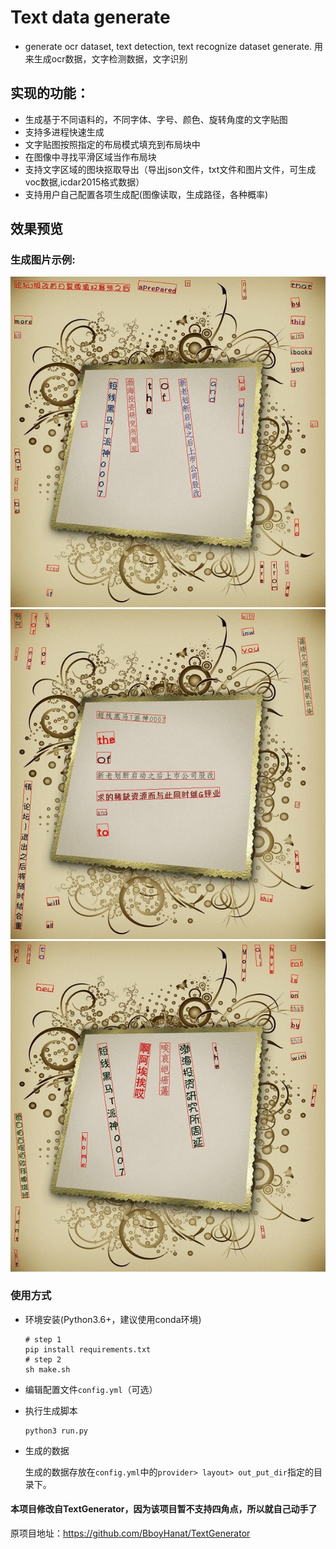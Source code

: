 # Text data generate

- generate ocr dataset, text detection, text recognize dataset generate.
用来生成ocr数据，文字检测数据，文字识别

## 实现的功能：

- 生成基于不同语料的，不同字体、字号、颜色、旋转角度的文字贴图
- 支持多进程快速生成
- 文字贴图按照指定的布局模式填充到布局块中
- 在图像中寻找平滑区域当作布局块
- 支持文字区域的图块抠取导出（导出json文件，txt文件和图片文件，可生成voc数据,icdar2015格式数据）
- 支持用户自己配置各项生成配(图像读取，生成路径，各种概率)

## 效果预览

### 生成图片示例:

![](./output/show_result/1.jpg)
![](./output/show_result/2.jpg)
![](./output/show_result/3.jpg)



### 使用方式

- 环境安装(Python3.6+，建议使用conda环境)    
    ```
    # step 1
    pip install requirements.txt
    # step 2
    sh make.sh
    ```
  
- 编辑配置文件`config.yml`（可选）
    
- 执行生成脚本

    ```
    python3 run.py
    ```
  
- 生成的数据
    
    生成的数据存放在`config.yml`中的`provider> layout> out_put_dir`指定的目录下。
	
	
     
#### 本项目修改自TextGenerator，因为该项目暂不支持四角点，所以就自己动手了
原项目地址：https://github.com/BboyHanat/TextGenerator